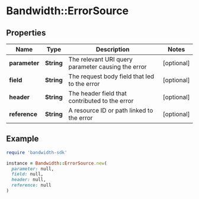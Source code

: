 # Bandwidth::ErrorSource

## Properties

| Name | Type | Description | Notes |
| ---- | ---- | ----------- | ----- |
| **parameter** | **String** | The relevant URI query parameter causing the error | [optional] |
| **field** | **String** | The request body field that led to the error | [optional] |
| **header** | **String** | The header field that contributed to the error | [optional] |
| **reference** | **String** | A resource ID or path linked to the error | [optional] |

## Example

```ruby
require 'bandwidth-sdk'

instance = Bandwidth::ErrorSource.new(
  parameter: null,
  field: null,
  header: null,
  reference: null
)
```


